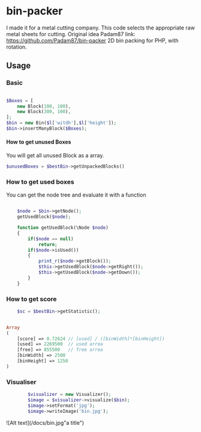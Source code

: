 # bin-packer
I made it for a metal cutting company. This code selects the appropriate raw metal sheets for cutting.
Original idea Padam87 link: https://github.com/Padam87/bin-packer 
2D bin packing for PHP, with rotation.

## Usage
### Basic

```php

$Boxes = [
    new Block(100, 100),
    new Block(300, 100),
];
$bin = new Bin($l['witdh'],$l['height']);    
$bin->insertManyBlock($Boxes);


```

#### How to get unused Boxes
You will get all unused Block as a array.

```php
$unusedBoxes = $bestBin->getUnpackedBlocks()

```
### How to get used boxes
You can get the node tree and evaluate it with a function

```php

    $node = $bin->getNode();
    getUsedBlock($node);

    function getUsedBlock(\Node $node)
    {
        if($node == null)
            return;
        if($node->isUsed())
        {
            print_r($node->getBlock());
            $this->getUsedBlock($node->getRight());
            $this->getUsedBlock($node->getDown());
        }
    }

```

### How to get score 

```php
    $sc = $bestBin->getStatistic();


Array
(
    [score] => 0.72624 // [used] / ([binWidth]*[binHeight])
    [used] => 2269500  // used arrea 
    [free] => 855500   // free arrea
    [binWidth] => 2500 
    [binHeight] => 1250
)

```

### Visualiser 

```php
        $visualizer = new Visualizer();
        $image = $visualizer->visualize($bin);
        $image->setFormat('jpg');
        $image->writeImage('bin.jpg');
```
![Alt text](/docs/bin.jpg"a title")



